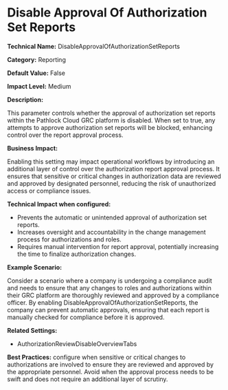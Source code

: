# Disable Approval Of Authorization Set Reports

**Technical Name:** DisableApprovalOfAuthorizationSetReports

**Category:** Reporting

**Default Value:** False

**Impact Level:** Medium

**Description:**

This parameter controls whether the approval of authorization set reports within the Pathlock Cloud GRC platform is disabled. When set to true, any attempts to approve authorization set reports will be blocked, enhancing control over the report approval process.

**Business Impact:**

Enabling this setting may impact operational workflows by introducing an additional layer of control over the authorization report approval process. It ensures that sensitive or critical changes in authorization data are reviewed and approved by designated personnel, reducing the risk of unauthorized access or compliance issues.

**Technical Impact when configured:**

- Prevents the automatic or unintended approval of authorization set reports.
- Increases oversight and accountability in the change management process for authorizations and roles.
- Requires manual intervention for report approval, potentially increasing the time to finalize authorization changes.

**Example Scenario:**

Consider a scenario where a company is undergoing a compliance audit and needs to ensure that any changes to roles and authorizations within their GRC platform are thoroughly reviewed and approved by a compliance officer. By enabling DisableApprovalOfAuthorizationSetReports, the company can prevent automatic approvals, ensuring that each report is manually checked for compliance before it is approved.

**Related Settings:**

- AuthorizationReviewDisableOverviewTabs

**Best Practices:** configure when sensitive or critical changes to authorizations are involved to ensure they are reviewed and approved by the appropriate personnel. Avoid when the approval process needs to be swift and does not require an additional layer of scrutiny.